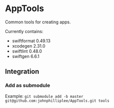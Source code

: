 # AppTools

Common tools for creating apps.

Currently contains:
- swiftformat 0.49.13
- xcodegen 2.31.0
- swiftlint 0.48.0
- swiftgen 6.6.1

## Integration

### Add as submodule

Example:
`git submodule add -b master git@github.com:johnphilliplee/AppTools.git tools`
